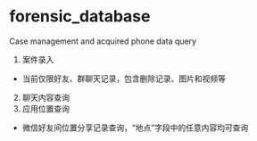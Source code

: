 # forensic_database
Case management and acquired phone data query
1. 案件录入
  - 当前仅限好友、群聊天记录，包含删除记录、图片和视频等
2. 聊天内容查询
3. 应用位置查询
  - 微信好友间位置分享记录查询，“地点”字段中的任意内容均可查询
